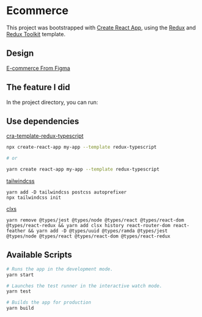 # Ecommerce

This project was bootstrapped with [Create React App](https://github.com/facebook/create-react-app), using the [Redux](https://redux.js.org/) and [Redux Toolkit](https://redux-toolkit.js.org/) template.

## Design

[E-commerce From Figma](<https://www.figma.com/file/ShIZ8nD9cwmZvFWOBdRsJz/E-Commerce-UI-Kit-V1.1-(Community)?node-id=4%3A1>)

## The feature I did

In the project directory, you can run:

## Use dependencies

[cra-template-redux-typescript](https://github.com/reduxjs/cra-template-redux-typescript)

```bash
npx create-react-app my-app --template redux-typescript

# or

yarn create react-app my-app --template redux-typescript
```

[tailwindcss](https://tailwindcss.tw/docs/installation/using-postcss)

```
yarn add -D tailwindcss postcss autoprefixer
npx tailwindcss init
```

[clxs]()

```
yarn remove @types/jest @types/node @types/react @types/react-dom @types/react-redux && yarn add clsx history react-router-dom react-feather && yarn add -D @types/uuid @types/ramda @types/jest @types/node @types/react @types/react-dom @types/react-redux
```

## Available Scripts

```bash
# Runs the app in the development mode.
yarn start

# Launches the test runner in the interactive watch mode.
yarn test

# Builds the app for production
yarn build
```
